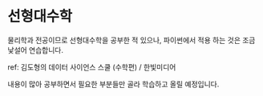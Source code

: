 # 선형대수학

물리학과 전공이므로 선형대수학을 공부한 적 있으나, 파이썬에서 적용 하는 것은 조금 낯설어 연습합니다.

ref: 김도형의 데이터 사이언스 스쿨 (수학편) / 한빛미디어

내용이 많아 공부하면서 필요한 부분들만 골라 학습하고 올릴 예정입니다.
